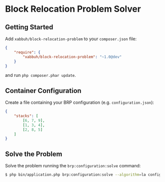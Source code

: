 Block Relocation Problem Solver
===============================

Getting Started
---------------

Add ``xabbuh/block-relocation-problem`` to your ``composer.json`` file:

```json
{
    "require": {
        "xabbuh/block-relocation-problem": "~1.0@dev"
    }
}
```

and run ``php composer.phar update``.

Container Configuration
-----------------------

Create a file containing your BRP configuration (e.g. ``configuration.json``):

```json
{
    "stacks": [
        [6, 7, 9],
        [1, 3, 4],
        [2, 8, 5]
    ]
}
```

Solve the Problem
-----------------

Solve the problem running the ``brp:configuration:solve`` command:

```bash
$ php bin/application.php brp:configuration:solve --algorithm=la configuration.json
```
